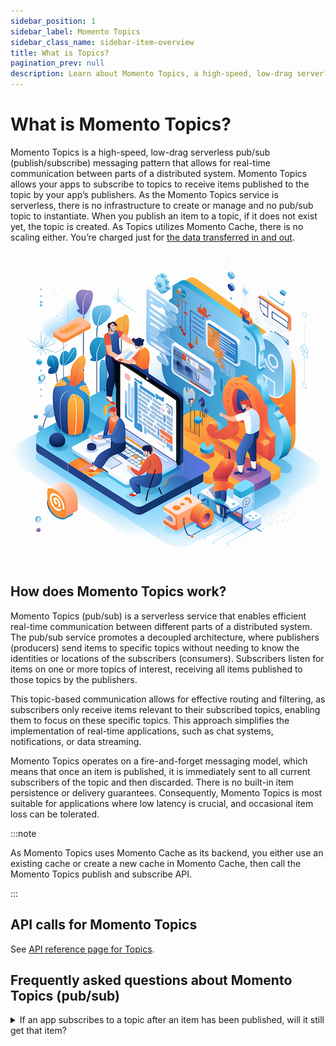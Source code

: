 ```yaml
---
sidebar_position: 1
sidebar_label: Momento Topics
sidebar_class_name: sidebar-item-overview
title: What is Topics?
pagination_prev: null
description: Learn about Momento Topics, a high-speed, low-drag serverless pub/sub (publish/subscribe) messaging pattern for real-time app communication.
---
```


# What is Momento Topics?

Momento Topics is a high-speed, low-drag serverless pub/sub (publish/subscribe) messaging pattern that allows for real-time communication between parts of a distributed system. Momento Topics allows your apps to subscribe to topics to receive items published to the topic by your app’s publishers. As the Momento Topics service is serverless, there is no infrastructure to create or manage and no pub/sub topic to instantiate. When you publish an item to a topic, if it does not exist yet, the topic is created. As Topics utilizes Momento Cache, there is no scaling either. You’re charged just for [the data transferred in and out](./../manage/pricing).

![image](./../../static/img/pub-sub-smaller.png)

## How does Momento Topics work?

Momento Topics (pub/sub) is a serverless service that enables efficient real-time communication between different parts of a distributed system. The pub/sub service promotes a decoupled architecture, where publishers (producers) send items to specific topics without needing to know the identities or locations of the subscribers (consumers). Subscribers listen for items on one or more topics of interest, receiving all items published to those topics by the publishers.

This topic-based communication allows for effective routing and filtering, as subscribers only receive items relevant to their subscribed topics, enabling them to focus on these specific topics. This approach simplifies the implementation of real-time applications, such as chat systems, notifications, or data streaming.

Momento Topics operates on a fire-and-forget messaging model, which means that once an item is published, it is immediately sent to all current subscribers of the topic and then discarded. There is no built-in item persistence or delivery guarantees. Consequently, Momento Topics is most suitable for applications where low latency is crucial, and occasional item loss can be tolerated.

:::note

As Momento Topics uses Momento Cache as its backend, you either use an existing cache or create a new cache in Momento Cache, then call the Momento Topics publish and subscribe API.

:::

## API calls for Momento Topics
See [API reference page for Topics](./../develop/api-reference/topics.md).

## Frequently asked questions about Momento Topics (pub/sub)

<details>
  <summary>If an app subscribes to a topic after an item has been published, will it still get that item?</summary>
No. A subscriber does not have access to historical items on a Topic.
</details>